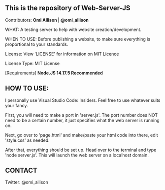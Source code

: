 This is the repository of Web-Server-JS
---------------------------------------
Contributors:
<b>Omi Allison | @omi_allison</b>

WHAT: A testing server to help with website creation/development.

WHEN TO USE: Before publishing a website, to make sure everything is proportional to your standards.

License: View 'LICENSE' for information on MIT Licence

License Type: MIT License


[Requirements]
<b>Node.JS 14.17.5 Recommended</b>


HOW TO USE:
-----------------------
I personally use Visual Studio Code: Insiders. Feel free to use whatever suits your fancy.

First, you will need to make a port in 'server.js'. 
The port number does NOT need to be a certain number, 
it just specifies what the web server is running on.

Next, go over to 'page.html' and make/paste your html 
code into there, edit 'style.css' as needed.

After that, everything should be set up. Head over to the terminal and type 'node server.js'. This will launch the web server on a localhost domain.

CONTACT
-------------------

Twitter: @omi_allison
